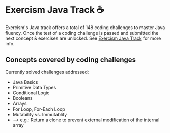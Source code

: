 # Exercism Java Track ☕️

Exercism's Java track offers a total of 148 coding challenges to master Java fluency.
Once the test of a coding challenge is passed and submitted the next concept & exercises are unlocked. 
See [Exercism Java Track](https://exercism.org/tracks/java) for more info.

## Concepts covered by coding challenges

Currently solved challenges addressed:

* Java Basics
* Primitive Data Types
* Conditional Logic
* Booleans
* Arrays
* For Loop, For-Each Loop
* Mutability vs. Immutablity
* --> e.g.: Return a clone to prevent external modification of the internal array

